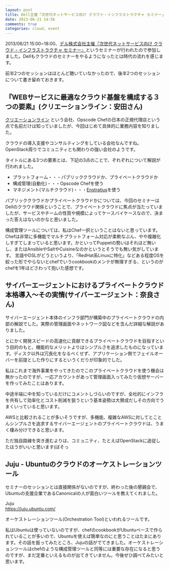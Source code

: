 ```yaml
---
layout: post
title: Dell主催「次世代ネットサービス向け クラウド・インフラストラクチャ セミナー」- プライベートクラウドについて考える
date: 2013-06-21 14:56
comments: true
categories: cloud, event
---
```


2013/06/21 15:00~18:00、[デル株式会社主催『次世代ネットサービス向け クラウド・インフラストラクチャ セミナー』](http://www.event-reg.jp/dell/sem130621/)というセミナーが行われたので参加しました。Dellもクラウドのセミナーをやるようになったとは時代の流れを感じます。

前半2つのセッションはほとんど聴いていなかったので、後半2つのセッションについて書き留めておきます。

## 『WEBサービスに最適なクラウド基盤を構成する３つの要素』(クリエーションライン：安田さん)

[クリエーションライン](http://www.creationline.com) という会社、Opscode Chefの日本の正規代理店という点で名前だけは知っていましたが、今回はじめて具体的に業務内容を知りました。

クラウドの導入支援やコンサルティングをしている会社なんですね。OpenStack周りでコミュニティとも関わりの強い会社のようです。

タイトルにある3つの要素とは、下記の3点のことで、ぞれぞれについて解説が行われました。

* プラットフォーム・・・パブリッククラウドか、プライベートクラウドか
* 構成管理(自動化)・・・Opscode Chefを使う
* マネジメント(マルチクラウド)・・・[Enstratius](http://www.enstratius.com)を使う

パブリッククラウドかプライベートクラウドかについては、今回のセミナーはDellのクラウド関係ということで、プライベートクラウドに焦点が当たっていましたが、サービスやチームの性質や規模によってケースバイケースなので、決まった答えはないのかなと思いました。

構成管理ツールについては、私はChef一択ということはないと思っています。Chefは非常に多機能でマルチプラットフォーム対応が柔軟なぶん、やや複雑化しすぎてしまっていると思います。かといってPuppetの勢いはそれほど無いし、またはAnsibleやSaltやCuisineなのかというとそうでも無い気がしています。
言語やDSLがどうというより、「RedHat系Linuxに特化」などある程度OSを絞った形でやらないとchefでいうcookbookのメンテが無理すぎる、というのがchefを1年ほどさわって抱いた感想です。

## サイバーエージェントにおけるプライベートクラウド本格導入～その実情(サイバーエージェント：奈良さん)

サイバーエージェント本体のインフラ部門が構築中のプライベートクラウドの内部の解説でした。実際の管理画面やネットワーク図などを含んだ詳細な解説がありました。

とにかく開発スピードの高速化に貢献できるプライベートクラウドを目指すという目的のもと、機能的なメリットよりはシンプルさを追求したものになっています。ディスク以外は冗長化をなるべくせず、アプリケーション側でフェイルオーバーを前提とした作りにするというくだりが印象的でした。

私はこれまで海外事業をやってきたのでこのプライベートクラウドを使う機会は無かったのですが、一応アカウントがあって管理画面入ってみたり仮想サーバーを作ってみたことはあります。

中途半端に中を知っているだけにコメントしづらいのですが、全社的にインフラを共有して効率化とコスト削減を狙うという基本姿勢は大賛成だしその方向でうまくいっていると思います。

AWSと比較されることが多いそうですが、多機能、複雑なAWSに対してとことんシンプルさを追求するサイバーエージェントのプライベートクラウドは、うまく棲み分けできると思います。

ただ独自路線を突き進むよりは、コミュニティ、たとえばOpenStackに追従したほうがいいと思います(ぼそっ

## Juju - Ubuntuのクラウドのオーケストレーションツール

セミナーのセッションとは直接関係がないのですが、終わった後の懇親会で、Ubuntuの支援企業であるCanonicalの人が面白いツールを教えてくれました。

Juju  
https://juju.ubuntu.com/

オーケストレーションツール(Orchestration Tool)といわれるツールです。

私はUbuntuは使っていないのですが、chefのcookbookがUbuntuベースで作られていることが多いので、Ubuntuを使えば簡単なのにと思うことはたまにあります。その話を振ってみたところ、Jujuの話がでてきました。オーケストレーションツールはchefのような構成管理ツールと同等には重要な存在になると思うのですが、まだ定番といえるものが出てきていません。今後ぜひ調べてみたいと思います。
